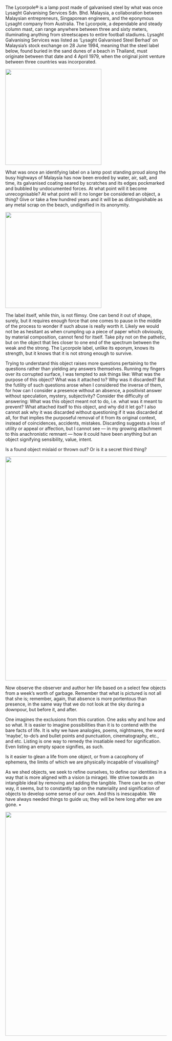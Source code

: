 The Lycorpole® is a lamp post made of galvanised steel by what was once Lysaght Galvanising Services Sdn. Bhd. Malaysia, a collaboration between Malaysian entrepreneurs, Singaporean engineers, and the eponymous Lysaght company from Australia. The Lycorpole, a dependable and steady column mast, can range anywhere between three and sixty meters, illuminating anything from streetscapes to entire football stadiums. Lysaght Galvanising Services was listed as ‘Lysaght Galvanised Steel Berhad’ on Malaysia’s stock exchange on 28 June 1994, meaning that the steel label below, found buried in the sand dunes of a beach in Thailand, must originate between that date and 4 April 1979, when the original joint venture between three countries was incorporated.

<img src ="images/liyanasWritings_files/Image_001.png" height="300px">

What was once an identifying label on a lamp post standing proud along the busy highways of Malaysia has now been eroded by water, air, salt, and time, its galvanised coating seared by scratches and its edges pockmarked and bubbled by undocumented forces. At what point will it become unrecognisable? At what point will it no longer be considered an object, a thing? Give or take a few hundred years and it will be as distinguishable as any metal scrap on the beach, undignified in its anonymity.

<img src ="images/liyanasWritings_files/Image_002.png" height="300px">

The label itself, while thin, is not flimsy. One can bend it out of shape, surely, but it requires enough force that one comes to pause in the middle of the process to wonder if such abuse is really worth it. Likely we would not be as hesitant as when crumpling up a piece of paper which obviously, by material composition, cannot fend for itself. Take pity not on the pathetic, but on the object that lies closer to one end of the spectrum between the weak and the strong. The Lycorpole label, unlike its eponym, knows its strength, but it knows that it is not strong enough to survive.

Trying to understand this object raises more questions pertaining to the questions rather than yielding any answers themselves. Running my fingers over its corrupted surface, I was tempted to ask things like: What was the purpose of this object? What was it attached to? Why was it discarded? But the futility of such questions arose when I considered the inverse of them, for how can I consider a presence without an absence, a positivist answer without speculation, mystery, subjectivity? Consider the difficulty of answering: What was this object meant not to do, i.e. what was it meant to prevent? What attached itself to this object, and why did it let go? I also cannot ask why it was discarded without questioning if it was discarded at all, for that implies the purposeful removal of it from its original context, instead of coincidences, accidents, mistakes. Discarding suggests a loss of utility or appeal or affection, but I cannot see — in my growing attachment to this anachronistic remnant — how it could have been anything but an object signifying sensibility, value, intent.

Is a found object mislaid or thrown out? Or is it a secret third thing?

<img src ="images/liyanasWritings_files/Image_003.png" height="700px">

Now observe the observer and author her life based on a select few objects from a week’s worth of garbage. Remember that what is pictured is not all that she is; remember, again, that absence is more portentous than presence, in the same way that we do not look at the sky during a downpour, but before it, and after. 

One imagines the exclusions from this curation. One asks why and how and so what. It is easier to imagine possibilities than it is to contend with the bare facts of life. It is why we have analogies, poems, nightmares, the word ‘maybe’, to-do’s and bullet points and punctuation, cinematography, etc., and etc. Listing is one way to remedy the insatiable need for signification. Even listing an empty space signifies, as such.

Is it easier to glean a life from one object, or from a cacophony of ephemera, the limits of which we are physically incapable of visualising?

As we shed objects, we seek to refine ourselves, to define our identities in a way that is more aligned with a vision (a mirage). We strive towards an intangible ideal by removing and adding the tangible. There can be no other way, it seems, but to constantly tap on the materiality and signification of objects to develop some sense of our own. And this is inescapable. We have always needed things to guide us; they will be here long after we are gone. •

<img src ="images/liyanasWritings_files/Image_004.png" height="700px">